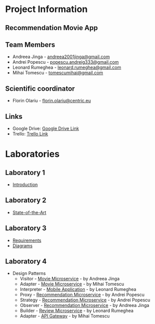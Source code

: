 # Project Information

## **Recommendation Movie App**

## Team Members
* Andreea Jinga - andreea2001jinga@gmail.com
* Andrei Popescu - popescu.andreig333@gmail.com
* Leonard Rumeghea - leonard.rumeghea@gmail.com
* Mihai Tomescu - tomescumihai@gmail.com

## Scientific coordinator
* Florin Olariu - florin.olariu@centric.eu

## Links
* Google Drive: [Google Drive Link](https://drive.google.com/drive/folders/1s1fTRGA-0XG7VAH21CWgRfV-Tni4ewS6)
* Trello: [Trello Link](https://trello.com/b/akHfjKl5/movie-recommendation-system-aset-project)

# Laboratories

## Laboratory 1
* [Introduction](https://docs.google.com/document/d/1ldoJ_ZcZNK6IwNUULINjn3ntOqEAxdcMoeQo61zN2WM/edit?usp=drive_link)

## Laboratory 2
* [State-of-the-Art](https://docs.google.com/document/d/1vbOMuA0X6NPHXTJDHOk-Ba2wTjCULENj8_7G256DhI0/edit?usp=drive_link)
  
## Laboratory 3
* [Requirements](https://docs.google.com/spreadsheets/d/1AARjJGSp5zxv1XKrNgk53ueweanHtuao3DUtyXAjNck/edit?usp=drive_link)
* [Diagrams](https://drive.google.com/drive/folders/1DkSe1VEOyXQFMXSyBZVwT-fjeeRQ4zqn?usp=drive_link)

## Laboratory 4
* Design Patterns
  * Visitor      - [Movie Microservice]() - by Andreea Jinga
  * Adapter      - [Movie Microservice]() - by Mihai Tomescu
  * Interpreter  - [Mobile Application]() - by Leonard Rumeghea
  * Proxy        - [Recommendation Microservice]() - by Andrei Popescu
  * Strategy     - [Recommendation Microservice]() - by Andrei Popescu
  * Observer     - [Recommendation Microservice]() - by Andreea Jinga
  * Builder      - [Review Microservice]()         - by Leonard Rumeghea
  * Adapter      - [API Gateway]()                 - by Mihai Tomescu
